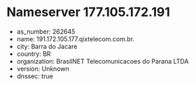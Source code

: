 # Nameserver 177.105.172.191

* as_number: 262645
* name: 191.172.105.177.qixtelecom.com.br.
* city: Barra do Jacare
* country: BR
* organization: BrasilNET Telecomunicacoes do Parana LTDA
* version: Unknown
* dnssec: true
